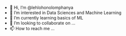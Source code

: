 - 👋 Hi, I’m @lehlohonolomphanya
- 👀 I’m interested in Data Sciences and Machine Learning
- 🌱 I’m currently learning basics of ML
- 💞️ I’m looking to collaborate on ...
- 📫 How to reach me ...

<!---
lehlohonolomphanya/lehlohonolomphanya is a ✨ special ✨ repository because its `README.md` (this file) appears on your GitHub profile.
You can click the Preview link to take a look at your changes.
--->
